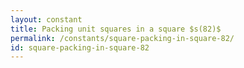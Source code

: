 ```yaml
---
layout: constant
title: Packing unit squares in a square $s(82)$
permalink: /constants/square-packing-in-square-82/
id: square-packing-in-square-82
---
```

